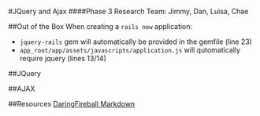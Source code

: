 #JQuery and Ajax
####Phase 3 Research
Team: Jimmy, Dan, Luisa, Chae

##Out of the Box
When creating a `rails new` application:
  -  `jquery-rails` gem will automatically be provided in the gemfile (line 23)
  -  `app_root/app/assets/javascripts/application.js` will qutomatically require jquery (lines 13/14)
  
##JQuery

##AJAX

##Resources
[DaringFireball Markdown](http://daringfireball.net/projects/markdown/syntax#link)
